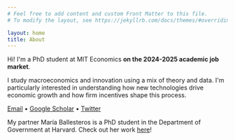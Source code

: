 ```yaml
---
# Feel free to add content and custom Front Matter to this file.
# To modify the layout, see https://jekyllrb.com/docs/themes/#overriding-theme-defaults

layout: home
title: About
---
```


Hi! I'm a PhD student at MIT Economics **on the 2024-2025 academic job market**.

I study macroeconomics and innovation using a mix of theory and data. I'm particularly interested in understanding how new technologies drive economic growth and how firm incentives shape this process.

[Email](mailto:tlensman@mit.edu) • [Google Scholar](https://scholar.google.com/citations?user=L9CjfvsAAAAJ&hl=en) • [Twitter](https://twitter.com/talensman)

My partner María Ballesteros is a PhD student in the Department of Government at Harvard. Check out her work <a href="http://mariaballesteros.com" target="_blank">here</a>!